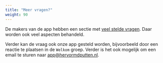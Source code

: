 ```yaml
---
title: "Meer vragen?"
weight: 90
---
```


De makers van de app hebben een sectie
met [veel stelde vragen](https://www.donkeymobile.app/hulpmiddelen#Veelgesteldevragen). Daar worden ook veel aspecten behandeld.

Verder kan de vraag ook onze app gesteld worden, bijvoorbeeld door een reactie te plaatsen in de `Welkom` groep.
Verder is het ook mogelijk om een email te sturen naar app@hervormdputten.nl.